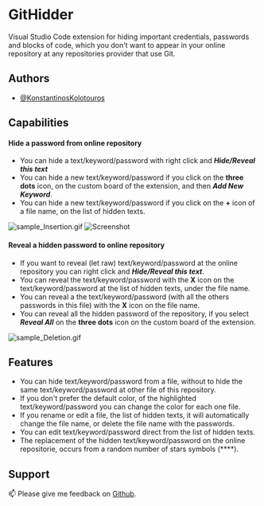 
# GitHidder

Visual Studio Code extension for hiding important credentials, passwords and blocks of code, which you don't want to appear in your online repository at any repositories provider that use Git.


## Authors

- [@KonstantinosKolotouros](https://github.com/KonstantinosKol)


## Capabilities

####  Hide a password from online repository
- You can hide a text/keyword/password with right click and ***Hide/Reveal this text***
- You can hide a new text/keyword/password if you click on the **three dots** icon, on the custom board of the extension, and then ***Add New Keyword***.
- You can hide a new text/keyword/password if you click on the **+** icon of a file name, on the list of hidden texts.

![sample_Insertion.gif](https://github.com/KonstantinosKol/GitHidder/media/sample_Insertion.gif)
![Screenshot](https://github.com/KonstantinosKol/GitHidder/media/sample.png?raw=true)

####  Reveal a hidden password to online repository
- If you want to reveal (let raw) text/keyword/password at the online repository you can right click and ***Hide/Reveal this text***.
- You can reveal the text/keyword/password with the **X** icon on the text/keyword/password at the list of hidden texts, under the file name.
- You can reveal a the text/keyword/password (with all the others passwords in this file) with the **X** icon on the file name. 
- You can reveal all the hidden password of the repository, if you select ***Reveal All*** on the **three dots** icon on the custom board of the extension.

![sample_Deletion.gif](https://github.com/KonstantinosKol/GitHidder/media/sample_Deletion.gif)

## Features

- You can hide text/keyword/password from a file, without to hide the same text/keyword/password at other file of this repository.
- If you don't prefer the default color, of the highlighted text/keyword/password you can change the color for each one file.
- If you rename or edit a file, the list of hidden texts, it will automatically change the file name, or delete the file name with the passwords.
- You can edit text/keyword/password direct from the list of hidden texts.
- The replacement of the hidden text/keyword/password on the online repositorie, occurs from a random number of stars symbols (****).
##  Support

📫 Please give me feedback on [Github](https://github.com/KonstantinosKol).

